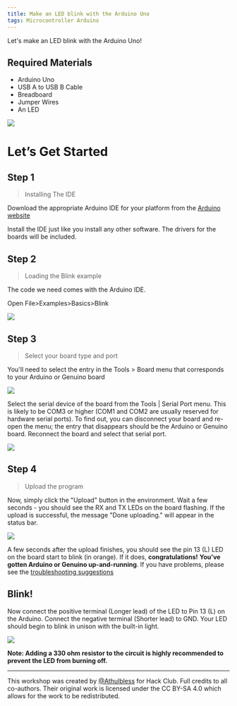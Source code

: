 ```yaml
---
title: Make an LED blink with the Arduino Uno
tags: Microcontroller Arduino
---
```


Let's make an LED blink with the Arduino Uno!

## Required Materials

- Arduino Uno
- USB A to USB B Cable
- Breadboard
- Jumper Wires
- An LED

![](https://gemssingaporestudentcouncil.github.io/virtual-workshops/assets/arduino-blink-img/kit.jpg)

# Let’s Get Started

## Step 1

> Installing The IDE

Download the appropriate Arduino IDE for your platform from the [Arduino website](https://www.arduino.cc/en/Main/Software)

Install the IDE just like you install any other software. The drivers for the boards will be included.

## Step 2

> Loading the Blink example

The code we need comes with the Arduino IDE.

Open File>Examples>Basics>Blink

![](https://gemssingaporestudentcouncil.github.io/virtual-workshops/assets/arduino-blink-img/UNO_Load_Blink.jpg)

## Step 3

> Select your board type and port

You'll need to select the entry in the Tools > Board menu that corresponds to your Arduino or Genuino board

![](https://gemssingaporestudentcouncil.github.io/virtual-workshops/assets/arduino-blink-img/UNO_BoardType.jpg)

Select the serial device of the board from the Tools | Serial Port menu. This is likely to be COM3 or higher (COM1 and COM2 are usually reserved for hardware serial ports). To find out, you can disconnect your board and re-open the menu; the entry that disappears should be the Arduino or Genuino board. Reconnect the board and select that serial port.

![](https://gemssingaporestudentcouncil.github.io/virtual-workshops/assets/arduino-blink-img/UNO_Port.jpg)

## Step 4

> Upload the program

Now, simply click the "Upload" button in the environment. Wait a few seconds - you should see the RX and TX LEDs on the board flashing. If the upload is successful, the message "Done uploading." will appear in the status bar.

![](https://gemssingaporestudentcouncil.github.io/virtual-workshops/assets/arduino-blink-img/UNO_Upload.png)

A few seconds after the upload finishes, you should see the pin 13 (L) LED on the board start to blink (in orange). If it does, **congratulations!** **You've gotten Arduino or Genuino up-and-running**. If you have problems, please see the [troubleshooting suggestions](https://www.arduino.cc/en/Guide/Troubleshooting)

## Blink!

Now connect the positive terminal (Longer lead) of the LED to Pin 13 (L) on the Arduino. Connect the negative terminal (Shorter lead) to GND. Your LED should begin to blink in unison with the built-in light.

![](https://gemssingaporestudentcouncil.github.io/virtual-workshops/assets/arduino-blink-img/Title.gif)

**Note: Adding a 330 ohm resistor to the circuit is highly recommended to prevent the LED from burning off.**

-----

This workshop was created by [@Athulbless](https://github.com/Athulbless) for Hack Club. Full credits to all co-authors. Their original work is licensed under the CC BY-SA 4.0 which allows for the work to be redistributed.
